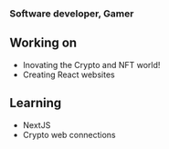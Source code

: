 ### Software developer, Gamer
## Working on
* Inovating the Crypto and NFT world!
* Creating React websites

## Learning
* NextJS
* Crypto web connections
